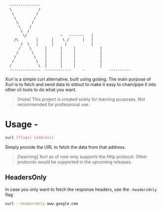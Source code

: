 ```text
  --------------
  \            /
   \          /
    \        /
     \      /
      \    /
       \  /
        \/		         ~   -------   |
	/\        |	     |	  \ / 	   |   |
       /  \	  |	     |	   |	       |
      /	   \	  |	     |	   |	       |
     /	    \	  |	     |	   |	       |
    /        \	  |	     |	   |	       |
   /	      \	  |	     |     |	       |
  /  	       \  |	     |     |	       |
  --------------  ------------	   -           ----------
```

Xurl is a simple curl alternative, built using golang. The main purpose of Xurl is to fetch and send data to stdout to make it easy to chain/pipe it into other cli tools to do what you want.

> [!note] This project is created solely for learning purposes. Not recommended for professional use.


# Usage - 

```bash
xurl [flags] [address]
```

Simply provide the URL to fetch the data from that address. 

> [!warning] Xurl as of now only supports the Http protocol. Other protocols would be supported in the upcoming releases.

## HeadersOnly
In case you only want to fetch the response headers, use the `-headersOnly` flag
```bash
xurl --headersOnly www.google.com
```
